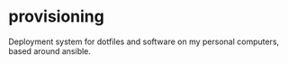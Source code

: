 # provisioning
Deployment system for dotfiles and software on my personal computers, based around ansible.

